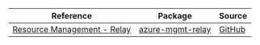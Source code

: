 | Reference | Package | Source |
|---|---|---|
|[Resource Management - Relay](mgmt-relay-readme.md)|[azure-mgmt-relay](https://pypi.org/project/azure-mgmt-relay)|[GitHub](https://github.com/Azure/azure-sdk-for-python)|
